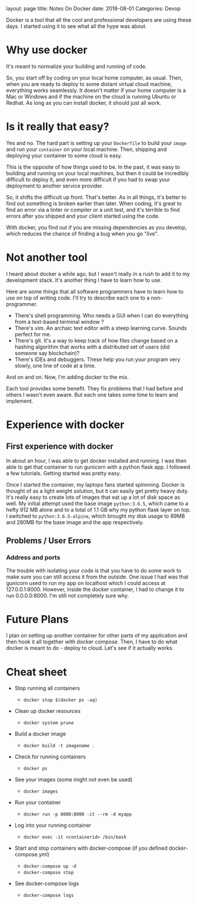 layout: page
title: Notes On Docker
date: 2018-08-01
Categories: Devop

Docker is a tool that all the cool and professional developers are using these days. I started using it to see what all the hype was about.

# Why use docker

It's meant to normalize your building and running of code.

So, you start off by coding on your local home computer, as usual. Then, when you are ready to deploy to some distant virtual cloud machine, everything works seamlessly. It doesn't matter if your home computer is a Mac or Windows and if the machine on the cloud is running Ubuntu or Redhat. As long as you can install docker, it should just all work.

# Is it really that easy?

Yes and no. The hard part is setting up your `Dockerfile` to build your `image` and run your `container` on your local machine. Then, shipping and deploying your container to some cloud is easy.

This is the opposite of how things used to be. In the past, it was easy to building and running on your local machines, but then it could be incredibly difficult to deploy it, and even more difficult if you had to swap your deployment to another service provider. 

So, it shifts the difficult up front. That's better. As in all things, it's better to find out something is broken earlier than later. When coding, it's great to find an error via a linter or compiler or a unit test, and it's terrible to find errors after you shipped and your client started using the code. 

With docker, you find out if you are missing dependencies as you develop, which reduces the chance of finding a bug when you go "live".

# Not another tool

I heard about docker a while ago, but I wasn't really in a rush to add it to my development stack. It's another thing I have to learn how to use.

Here are some things that all software programmers have to learn how to use on top of writing code. I'll try to describe each one to a non-programmer. 

- There's shell programming. Who needs a GUI when I can do everything from a text-based terminal window ?
- There's vim. An archaic text editor with a steep learning curve. Sounds perfect for me. 
- There's git. It's a way to keep track of how files change based on a hashing algorithm that works with a distributed set of users (did someone say blockchain)?
- There's IDEs and debuggers. These help you run your program very slowly, one line of code at a time. 

And on and on. Now, I'm adding docker to the mix.

Each tool provides some benefit. They fix problems that I had before and others I wasn't even aware. But each one takes some time to learn and implement.

# Experience with docker

## First experience with docker

In about an hour, I was able to get docker installed and running. I was then able to get that container to run gunicorn with a python flask app. I followed a few tutorials. Getting started was pretty easy.

Once I started the container, my laptops fans started spinnning. Docker is thought of as a light weight solution, but it can easily get pretty heavy duty. It's really easy to create lots of images that eat up a lot of disk space as well. My initial attempt used the base image `python:3.6.5`, which came to a hefty 912 MB alone and to a total of 1.1 GB why my python flask layer on top. I switched to `python:3.6.5-alpine`, which brought my disk usage to 89MB and 280MB for the base image and the app respectively.


## Problems / User Errors

### Address and ports

The trouble with isolating your code is that you have to do some work to make sure you can still access it from the outside. One issue I had was that gunicorn used to run my app on localhost which I could access at 127.0.0.1:8000. However, inside the docker container, I had to change it to run 0.0.0.0:8000. I'm still not completely sure why. 

# Future Plans
I plan on setting up another container for other parts of my application and then hook it all together with docker compose. Then, I have to do what docker is meant to do - deploy to cloud.  Let's see if it actually works. 

# Cheat sheet
+ Stop running all containers

    + `docker stop $(docker ps -aq)`

+ Clean up docker resources
    + `docker system prune`

+ Build a docker image
    + `docker build -t imagename .`

+ Check for running containers
    + `docker ps`

+ See your images (some might not even be used)
    + `docker images`

+ Run your container
    + `docker run -p 8000:8000 -it --rm -d myapp`

+ Log into your running container
    + `docker exec -it <containerid> /bin/bash`
    
+ Start and stop containers with docker-compose (if you defined docker-compose.yml)
    + `docker-compose up -d` 
    + `docker-compose stop`

+ See docker-compose logs
    + `docker-compose logs`

